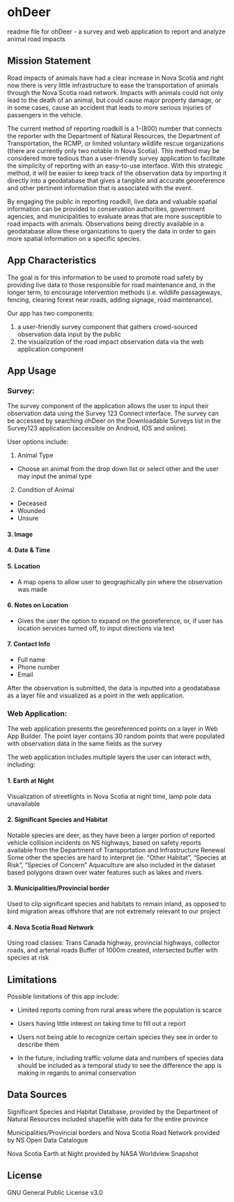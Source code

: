 # ohDeer

readme file for ohDeer - a survey and web application to report and analyze animal road impacts

## Mission Statement

Road impacts of animals have had a clear increase in Nova Scotia and right now there is very little infrastructure to ease the transportation of animals through the Nova Scotia road network. Impacts with animals could not only lead to the death of an animal, but could cause major property damage, or in some cases, cause an accident that leads to more serious injuries of passengers in the vehicle. 

The current method of reporting roadkill is a 1-(800) number that connects the reporter with the Department of Natural Resources, the Department of Transportation, the RCMP, or limited voluntary wildlife rescue organizations (there are currently only two notable in Nova Scotia). This method may be considered more tedious than a user-friendly survey application to facilitate the simplicity of reporting with an easy-to-use interface. With this strategic method, it will be easier to keep track of the observation data by importing it directly into a geodatabase that gives a tangible and accurate georeference and other pertinent information that is associated with the event. 

By engaging the public in reporting roadkill, live data and valuable spatial information can be provided to conservation authorities, government agencies, and municipalities to evaluate areas that are more susceptible to road impacts with animals. Observations being directly available in a geodatabase allow these organizations to query the data in order to gain more spatial information on a specific species. 


## App Characteristics

The goal is for this information to be used to promote road safety by providing live data to those responsible for road maintenance and, in the longer term, to encourage intervention methods (i.e. wildlife passageways, fencing, clearing forest near roads, adding signage, road maintenance). 

Our app has two components: 

1. a user-friendly survey component that gathers crowd-sourced observation data input by the public 
2. the visualization of the road impact observation data via the web application component


## App Usage

### Survey:

The survey component of the application allows the user to input their observation data using the Survey 123 Connect interface. The survey can be accessed by searching ohDeer on the Downloadable Surveys list in the Survey123 application (accessible on Android, IOS and online). 

User options include:

  1. Animal Type   
   - Choose an animal from the drop down list or select other and the user may input the animal type 
  2. Condition of Animal
   - Deceased
   - Wounded
   - Unsure
  #### 3. Image 
  #### 4. Date & Time
  #### 5. Location
   - A map opens to allow user to geographically pin where the observation was made
  #### 6. Notes on Location
   - Gives the user the option to expand on the georeference, or, if user has location services turned off, to input directions via text
  #### 7. Contact Info
   - Full name 
   - Phone number
   - Email

After the observation is submitted, the data is inputted into a geodatabase as a layer file and visualized as a point in the web application.

### Web Application:

The web application presents the georeferenced points on a layer in Web App Builder. The point layer contains 30 random points that were populated with observation data in the same fields as the survey 

The web application includes multiple layers the user can interact with, including: 

  #### 1. Earth at Night
   Visualization of streetlights in Nova Scotia at night time, lamp pole data unavailable

  #### 2. Significant Species and Habitat
   Notable species are deer, as they have been a larger portion of reported vehicle collision incidents on NS highways, based on safety reports available from the Department of Transportation and Infrastructure Renewal
Some other the species are hard to interpret (ie. “Other Habitat”, “Species at Risk”, “Species of Concern”
Aquaculture are also included in the dataset based polygons drawn over water features such as lakes and rivers.

  #### 3. Municipalities/Provincial border
   Used to clip significant species and habitats to remain inland, as opposed to bird migration areas offshore that are not extremely relevant to our project 

  #### 4. Nova Scotia Road Network
   Using road classes: Trans Canada highway, provincial highways, collector roads, and arterial roads
Buffer of 1000m created, intersected buffer with species at risk


## Limitations

Possible limitations of this app include:

  - Limited reports coming from rural areas where the population is scarce
  
  - Users having little interest on taking time to fill out a report 
  
  - Users not being able to recognize certain species they see in order to describe them
  
  - In the future, including traffic volume data and numbers of species data should be included as a temporal study to see the difference the app is making in regards to animal conservation 


## Data Sources 

Significant Species and Habitat Database, provided by the Department of Natural Resources included shapefile with data for the entire province

Municipalities/Provincial borders and Nova Scotia Road Network provided by NS Open Data Catalogue 

Nova Scotia Earth at Night provided by NASA Worldview Snapshot


## License

GNU General Public License v3.0


